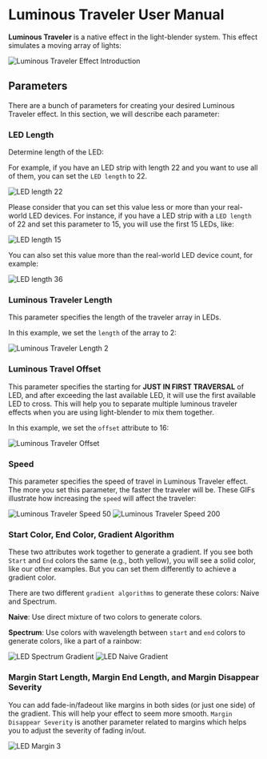 # Luminous Traveler User Manual

**Luminous Traveler** is a native effect in the light-blender system. This effect simulates a moving array of lights:

![Luminous Traveler Effect Introduction](pics/LEDSimpleMove.gif "Luminous Traveler Effect Introduction")

## Parameters

There are a bunch of parameters for creating your desired Luminous Traveler effect. In this section, we will describe each parameter:

### LED Length

Determine length of the LED:

For example, if you have an LED strip with length 22 and you want to use all of them, you can set the `LED length` to 22.

![LED length 22](pics/ATTRLEDLENGTH22.gif "LED length 22")

Please consider that you can set this value less or more than your real-world LED devices. For instance, if you have a LED strip with a `LED length` of 22 and set this parameter to 15, you will use the first 15 LEDs, like:

![LED length 15](pics/ATTRLEDLENGTH15.gif "LED length 15")

You can also set this value more than the real-world LED device count, for example:

![LED length 36](pics/ATTRLEDLENGTH36.gif "LED length 36")

### Luminous Traveler Length

This parameter specifies the length of the traveler array in LEDs.

In this example, we set the `length` of the array to 2:

![Luminous Traveler Length 2](pics/LEDSimpleMoveLength2.gif "Luminous Traveler Length 2")

### Luminous Travel Offset

This parameter specifies the starting for **JUST IN FIRST TRAVERSAL** of LED, and after exceeding the last available LED, it will use the first available LED to cross. This will help you to separate multiple luminous traveler effects when you are using light-blender to mix them together.

In this example, we set the `offset` attribute to 16:

![Luminous Traveler Offset](pics/LEDOfset10.gif "Luminous Traveler Offset")

### Speed

This parameter specifies the speed of travel in Luminous Traveler effect. The more you set this parameter, the faster the traveler will be. These GIFs illustrate how increasing the `speed` will affect the traveler:

![Luminous Traveler Speed 50](pics/LEDSpeed50.gif "Luminous Traveler Speed 50")
![Luminous Traveler Speed 200](pics/LEDSpeed200.gif "Luminous Traveler Speed 200")

### Start Color, End Color, Gradient Algorithm

These two attributes work together to generate a gradient. If you see both `Start` and `End` colors the same (e.g., both yellow), you will see a solid color, like our other examples. But you can set them differently to achieve a gradient color.

There are two different `gradient algorithms` to generate these colors: Naive and Spectrum.

**Naive**: Use direct mixture of two colors to generate colors.

**Spectrum**: Use colors with wavelength between `start` and `end` colors to generate colors, like a part of a rainbow:

![LED Spectrum Gradient](pics/LEDSpectrumGradiant.gif "LED Spectrum Gradient")
![LED Naive Gradient](pics/LEDNaiveGradiant.gif "LED Naive Gradient")

### Margin Start Length, Margin End Length, and Margin Disappear Severity

You can add fade-in/fadeout like margins in both sides (or just one side) of the gradient. This will help your effect to seem more smooth. `Margin Disappear Severity` is another parameter related to margins which helps you to adjust the severity of fading in/out.

![LED Margin 3](pics/LEDmargins3.gif "LED Margin 3")
